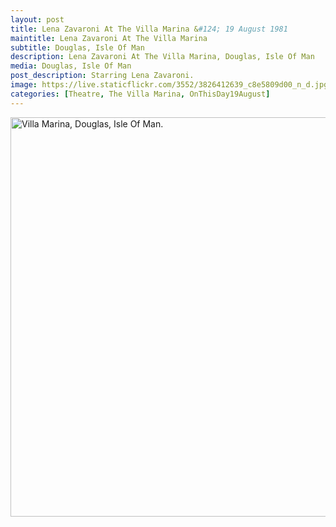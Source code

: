 ```yaml
---
layout: post
title: Lena Zavaroni At The Villa Marina &#124; 19 August 1981
maintitle: Lena Zavaroni At The Villa Marina
subtitle: Douglas, Isle Of Man
description: Lena Zavaroni At The Villa Marina, Douglas, Isle Of Man
media: Douglas, Isle Of Man
post_description: Starring Lena Zavaroni.
image: https://live.staticflickr.com/3552/3826412639_c8e5809d00_n_d.jpg
categories: [Theatre, The Villa Marina, OnThisDay19August]
---
```


<a data-flickr-embed="true"  href="https://www.flickr.com/photos/brighton/3826412639" title="Villa Marina, Douglas, Isle Of Man."><img src="https://live.staticflickr.com/3552/3826412639_c8e5809d00_b.jpg" width="1024" height="639" alt="Villa Marina, Douglas, Isle Of Man."></a><script async src="//embedr.flickr.com/assets/client-code.js" charset="utf-8"></script>

